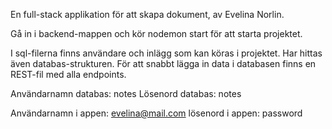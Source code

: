 En full-stack applikation för att skapa dokument, av Evelina Norlin.

Gå in i backend-mappen och kör nodemon start för att starta projektet.

I sql-filerna finns användare och inlägg som kan köras i projektet. Har hittas även databas-strukturen.
För att snabbt lägga in data i databasen finns en REST-fil med alla endpoints.

Användarnamn databas: notes
Lösenord databas: notes

Användarnamn i appen: evelina@mail.com
lösenord i appen: password
